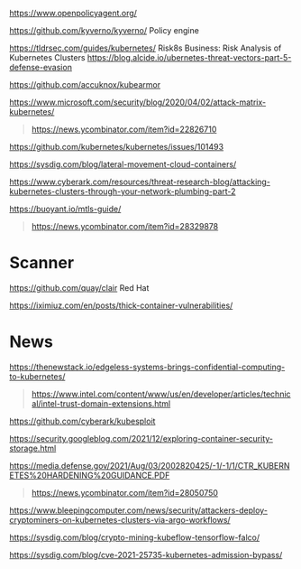 https://www.openpolicyagent.org/

https://github.com/kyverno/kyverno/ Policy engine 

https://tldrsec.com/guides/kubernetes/ Risk8s Business: Risk Analysis of Kubernetes Clusters
https://blog.alcide.io/ubernetes-threat-vectors-part-5-defense-evasion

https://github.com/accuknox/kubearmor

https://www.microsoft.com/security/blog/2020/04/02/attack-matrix-kubernetes/
> https://news.ycombinator.com/item?id=22826710

https://github.com/kubernetes/kubernetes/issues/101493

https://sysdig.com/blog/lateral-movement-cloud-containers/

https://www.cyberark.com/resources/threat-research-blog/attacking-kubernetes-clusters-through-your-network-plumbing-part-2

https://buoyant.io/mtls-guide/
> https://news.ycombinator.com/item?id=28329878

# Scanner
https://github.com/quay/clair Red Hat

https://iximiuz.com/en/posts/thick-container-vulnerabilities/

# News
https://thenewstack.io/edgeless-systems-brings-confidential-computing-to-kubernetes/
> https://www.intel.com/content/www/us/en/developer/articles/technical/intel-trust-domain-extensions.html

https://github.com/cyberark/kubesploit

https://security.googleblog.com/2021/12/exploring-container-security-storage.html

https://media.defense.gov/2021/Aug/03/2002820425/-1/-1/1/CTR_KUBERNETES%20HARDENING%20GUIDANCE.PDF
> https://news.ycombinator.com/item?id=28050750

https://www.bleepingcomputer.com/news/security/attackers-deploy-cryptominers-on-kubernetes-clusters-via-argo-workflows/

https://sysdig.com/blog/crypto-mining-kubeflow-tensorflow-falco/

https://sysdig.com/blog/cve-2021-25735-kubernetes-admission-bypass/


